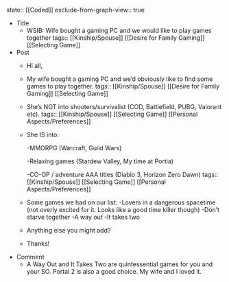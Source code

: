 state:: [[Coded]]
exclude-from-graph-view:: true

- Title
  - WSIB: Wife bought a gaming PC and we would like to play games together
    tags:: [[Kinship/Spouse]] [[Desire for Family Gaming]] [[Selecting Game]]
- Post
  - Hi all,
  - My wife bought a gaming PC and we’d obviously like to find some games to play together.
    tags:: [[Kinship/Spouse]] [[Desire for Family Gaming]] [[Selecting Game]]
  - She’s NOT into shooters/survivalist (COD, Battlefield, PUBG, Valorant etc).
    tags:: [[Kinship/Spouse]] [[Selecting Game]] [[Personal Aspects/Preferences]]
  - She IS into:

    -MMORPG (Warcraft, Guild Wars)

    -Relaxing games (Stardew Valley, My time at Portia)

    -CO-OP / adventure AAA titles (Diablo 3, Horizon Zero Dawn)
    tags:: [[Kinship/Spouse]] [[Selecting Game]] [[Personal Aspects/Preferences]]

  - Some games we had on our list:
    -Lovers in a dangerous spacetime (not overly excited for it. Looks like a good time killer though)
    -Don’t starve together
    -A way out
    -It takes two
  - Anything else you might add?
  - Thanks!
- Comment
  - A Way Out and It Takes Two are quintessential games for you and your SO. Portal 2 is also a good choice. My wife and I loved it.
